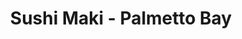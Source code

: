 ---
layout: place
title: "Sushi Maki - Palmetto Bay"
permalink: /florida/miami/sushi-maki-palmetto-bay.html
stateAbbr: FL
stateName: Florida
cityName: Miami
place_id: ChIJV8ZsKprG2YgRxNf16gni5Pk
photos:
  - name: >-
      places/ChIJV8ZsKprG2YgRxNf16gni5Pk/photos/AeeoHcInJBEp8fESrS7Xao--e7p0kN8qQPUIMKWTGzhuuq5qRiFI88xampcacHaJ7hdZOXbFgTTnYNs6ALrpk2WsnGqxtj90kQKkhmdPPOz5SkD0DpQ6duAGYmkx87yshHw98xRX6uog_V0Ri2QxaNYBtuVdQPWzzRCGrfuU-EWjXDrgmLAOlCEGL9rcQCsQgZkIjRgRfCt_mCU5PiKNIre5PWYkkmX2Y0IhKdhEz3wT0rx5kAnOpJVYqoSvRTDG_ACYe8KDSILqXSArwqr-TwBUwLnNGI8GIfJVxZVCoXcKbhJbW3YriHvZR37qh5L9BVhjL1d0uXvAs-kwDM0uPURLSSdiG_p561mG6EKFTkPuefpnBIBwnEDNjOOuiEUDPrhQLXFg_QsyCGq8-QtzBP0vG2vmw4esfgMYgFakf3yXKyc
    widthPx: 3905
    heightPx: 2196
    authorAttributions:
      - displayName: M M
        uri: https://maps.google.com/maps/contrib/110137620556999043343
        photoUri: >-
          https://lh3.googleusercontent.com/a-/ALV-UjXbe5yWCpdCeG2m95zqyg4gGLiZ8LpVDPhJjZjQWlJ9_G9l9rRsRg=s100-p-k-no-mo
    flagContentUri: >-
      https://www.google.com/local/imagery/report/?cb_client=maps_api_places.places_api&image_key=!1e10!2sCIHM0ogKEICAgIDGifb2XQ&hl=en-US
    googleMapsUri: >-
      https://www.google.com/maps/place//data=!3m4!1e2!3m2!1sCIHM0ogKEICAgIDGifb2XQ!2e10!4m2!3m1!1s0x88d9c69a2a6cc657:0xf9e4e209eaf5d7c4
  - name: >-
      places/ChIJV8ZsKprG2YgRxNf16gni5Pk/photos/AeeoHcL6HP7l92QCC7ArA9JFxJxHPo4wedAE6bzIUUwGOl_fyigv7aXa-NkeEbRd_mSSIRzUTJ77FGflovLEV0_6QoUSX5f8HkW5bbxZewwzTYMyyH1iZ2b2g6ilK2xZSX30LkD4Al3PUzVMW8EGyLO0sc2CTnDf7LPVxk4CfbvvIlWgrjal2B1M-CncIOPU4gOBRgJt1vwP9HRCmwX5zCCys4VPBjx_56GrLF-wKIhPb-I4sIIuzvtpJNHsv5yRKclL1SFVmDGT-CbFMsjHMmJ0NpTgy6FyoCo8qKdH0G_LkDmlnA
    widthPx: 2048
    heightPx: 1622
    authorAttributions:
      - displayName: Sushi Maki - Palmetto Bay
        uri: https://maps.google.com/maps/contrib/101295786243673044306
        photoUri: >-
          https://lh3.googleusercontent.com/a-/ALV-UjUnJmUf6bENJxj-RSe26L7rV9M5a0mniRbDSilmyfmk87DMof0=s100-p-k-no-mo
    flagContentUri: >-
      https://www.google.com/local/imagery/report/?cb_client=maps_api_places.places_api&image_key=!1e10!2sAF1QipOYnGqV2s5pmOdmX3v5lKZXiIoczjGbpPCT2fVZ&hl=en-US
    googleMapsUri: >-
      https://www.google.com/maps/place//data=!3m4!1e2!3m2!1sAF1QipOYnGqV2s5pmOdmX3v5lKZXiIoczjGbpPCT2fVZ!2e10!4m2!3m1!1s0x88d9c69a2a6cc657:0xf9e4e209eaf5d7c4
  - name: >-
      places/ChIJV8ZsKprG2YgRxNf16gni5Pk/photos/AeeoHcLmAqeEB8o7gSS89xnkf8NQQ9t66-NFOKmQN45Jdcca9i9-H0mqmFzeViauBfmd5aeYAvHD8DJvcv3V9j599Yh_ghr-oXAaEAVrUwzbK1QcwqqQHkj8P6I3uEoSvDKwUMqGGUyJ3GO92Ztx8fbmxT0q-FOosLKMLMrfEcq5nGL02txnbrVJDz-cgjB_OMXnfdEO_qSQbPBp6CWyjgG_pTmMutwUoxb_CTMsurp_Cvgu1y3mEAUFJCClpKTa_FZD45NZBjyU2QGfuQH2zUboHOosirPPv5hC-xF82PC81cJxFgQBAvY6diyzevTJjS9fsHggJZqZb2fGHrneQzOl-36f0M4DPkzoBSsy_NtQUGH-k823Nrt4tJ63ntJL0EUBYNsquFSqcdHS4AFanobu4pHHizpXDXbJbU4Ly9QEFaI
    widthPx: 3892
    heightPx: 2252
    authorAttributions:
      - displayName: Joseph B Scott
        uri: https://maps.google.com/maps/contrib/110341231935194387460
        photoUri: >-
          https://lh3.googleusercontent.com/a-/ALV-UjUmfen5-Qn6wAxSOZOU55SXVD3mnKp0HqtlRJIkxHFiembRw8deJA=s100-p-k-no-mo
    flagContentUri: >-
      https://www.google.com/local/imagery/report/?cb_client=maps_api_places.places_api&image_key=!1e10!2sCIHM0ogKEICAgIDfvPHrZw&hl=en-US
    googleMapsUri: >-
      https://www.google.com/maps/place//data=!3m4!1e2!3m2!1sCIHM0ogKEICAgIDfvPHrZw!2e10!4m2!3m1!1s0x88d9c69a2a6cc657:0xf9e4e209eaf5d7c4
  - name: >-
      places/ChIJV8ZsKprG2YgRxNf16gni5Pk/photos/AeeoHcLZNPBsW5b5xhnqzVB0O55VdrgCn93dh5j8gH9tb9MajsOgXqJSj2AyalfH93yI6TF27tDb7uJan8nN3WWlca2m1rdAHCwDj-XOWMuoP9HSF6BNDDHH93hRqCf_u2ZlNo93BOo7ETWYU6GL2eU8_esK8CaF3q4q-HV2PzWBQO8nYzuaWeYio4LLFmFcucegatye7eSAlZ_l2YgBxQaoXab5e65oULH-gDF6rTd2-C_mqV5vIZKaKM-lplMnVh3amhjtY5fPw7hOk4WR2s3OclUBLWqOlrSJHG55VjsZbUc9_0SJ7gv_LYVFPjAvj0Q0FsC-gHlxn6Siz6BLnKRrvobC1jGxRy9TO7Fbgm5KNFmQvoqFYAPW3OHh7crTHYEhU2geWZHBJYlnL_PoZZDp-kDqwQtxVSk5bHVVc77oOKMCVXA
    widthPx: 4032
    heightPx: 3024
    authorAttributions:
      - displayName: Jesus A. Cabrera
        uri: https://maps.google.com/maps/contrib/115115898557555167709
        photoUri: >-
          https://lh3.googleusercontent.com/a-/ALV-UjXcJMuBEaXwUXHUjmMrmYYQgWLT5J0rLZy6bz07mzwHPIbxCj46=s100-p-k-no-mo
    flagContentUri: >-
      https://www.google.com/local/imagery/report/?cb_client=maps_api_places.places_api&image_key=!1e10!2sCIHM0ogKEICAgIDJqPjk_gE&hl=en-US
    googleMapsUri: >-
      https://www.google.com/maps/place//data=!3m4!1e2!3m2!1sCIHM0ogKEICAgIDJqPjk_gE!2e10!4m2!3m1!1s0x88d9c69a2a6cc657:0xf9e4e209eaf5d7c4
  - name: >-
      places/ChIJV8ZsKprG2YgRxNf16gni5Pk/photos/AeeoHcItg5x5jOMzrbVsYXJk2tImkABgA1dCLw37Ho9733_34xwI8uCOjlQC9hwbmB9TMPc7ws-Mxl7O_mxJldyRhYcF3TngpdGKU7LU22Jnd3vGXR_QZ6XrRK6giTTi4IRi2p3ljCLl6m244pIFcTJlqJstCjfLHJ1b5kGrsdNHtIogXbu5s0ymC8eInLqWmM3JlY0flkTxwV-iQ7yir8nSJA2PTorMUnjZXJbp5t09AnryUfRwyONEfEEn6Wp2kOWmVrTnPXPdXzQwY-UHUl2oyrOvvaEW8C9OXaFAmLTCQX3AjqK7s1psK5oaXKIeqQ6AoU9PwclFPOCFCbjhdtwCZ_T3v1iwqv9BKWkWaYTEC0Lv65qITuneTioy3ouce6ZDZJu6qzbcrRofDxn-OYHS1bIqVYRaG231wA0xzl58TPvIBA
    widthPx: 3024
    heightPx: 4032
    authorAttributions:
      - displayName: Jesus Martínez
        uri: https://maps.google.com/maps/contrib/108650221344372397022
        photoUri: >-
          https://lh3.googleusercontent.com/a-/ALV-UjVXumPWCRXTgq31Fw3AZk9x9JTdsZth0o-LZwp3Z8Hp1pANUG0I=s100-p-k-no-mo
    flagContentUri: >-
      https://www.google.com/local/imagery/report/?cb_client=maps_api_places.places_api&image_key=!1e10!2sCIHM0ogKEICAgMDQs8LycQ&hl=en-US
    googleMapsUri: >-
      https://www.google.com/maps/place//data=!3m4!1e2!3m2!1sCIHM0ogKEICAgMDQs8LycQ!2e10!4m2!3m1!1s0x88d9c69a2a6cc657:0xf9e4e209eaf5d7c4
  - name: >-
      places/ChIJV8ZsKprG2YgRxNf16gni5Pk/photos/AeeoHcKvcTWYjebzOSxib6gMn0XtlVOZbPZgylv0_oMCVfZLp4kzV6UBq3gd-5xYXxaOkIZIQ9dSXZHACTMFMpSGlEl_2V1XGQQh3HIaxafkJS3gpRbdmdkhtoezNJ2vIBc7LjnIxosMfxtNDAXKBy74XduzOvE03WFywwPaTMTGhokJMJVJYtNwGYzPCDvitMSRjkynvqK93K_9tcfApUxbhow-lbOH0OKTowF6kWjDahIX10J7DoY07c82liUjlZnP6IR1H3X1mFfUvpbvK2IJGUjCuf6LAcjhIKhJ3TLm--4N6LbfC2tWV5U-faNBFaPPvJLHCgsyJjESaLk0AjVJMf-zDf5B7C_D5-uBEPihQJl12t5CESTup67KDaUsUbjtq5BfgW2Q8EI3CwFVu-1uaV4g-6Gyn-hik9UOoqnaVIPEr4np
    widthPx: 3024
    heightPx: 4032
    authorAttributions:
      - displayName: Kevinroy Varela
        uri: https://maps.google.com/maps/contrib/113793842194444620587
        photoUri: >-
          https://lh3.googleusercontent.com/a-/ALV-UjXovPz15JQ-pHmv-0fpepsacjayI1ms_DGxNMyp8f6v1kVSNPxV=s100-p-k-no-mo
    flagContentUri: >-
      https://www.google.com/local/imagery/report/?cb_client=maps_api_places.places_api&image_key=!1e10!2sCIHM0ogKEICAgMCw4-zqvwE&hl=en-US
    googleMapsUri: >-
      https://www.google.com/maps/place//data=!3m4!1e2!3m2!1sCIHM0ogKEICAgMCw4-zqvwE!2e10!4m2!3m1!1s0x88d9c69a2a6cc657:0xf9e4e209eaf5d7c4
  - name: >-
      places/ChIJV8ZsKprG2YgRxNf16gni5Pk/photos/AeeoHcKgweWK31ZZZ_L9jrytkY1mJtWM7z02zwX3YL1RP5YAzmk1KCkqUguYniBL5YzU1jqfOlmZck_LOMZhgqxl2_h5Bl8IZskxfbhShkyiWgU-PWf2iMxAyxNaByMqxzVZHZ2croKaXlvqsx2cO7LfK5hXOKait1zUtL6-bPcha8DcSrE5S9P3oD2R7y5rkPv1xlzxFhnOS3LdGWe0m8eutYjrOtvBxk8pjudjJZknPJyBEgs5vtlBAdtqOj7wXAwEww6Ctreh_PEQTDiTm_bwuLqeBrXwgGw9jd_tVQXM_IE3MT9nRpmweRQC4sbWnz3ZIRpPQdldV8o2dXOAJc9Hb1ZdzVt2BLngvZcp6pSLVLgT6JBt6M3HHIZWGRJHA8y7v-qSJ5BH2PoCsUHFlPHp_3wlMuWFHFx9wxkjPSUNfilRITkM
    widthPx: 3456
    heightPx: 4608
    authorAttributions:
      - displayName: Fabi
        uri: https://maps.google.com/maps/contrib/109907595625692563835
        photoUri: >-
          https://lh3.googleusercontent.com/a-/ALV-UjViB1r-iNX4nibOwwYlN6cpgpA5qDI88qEnF_0Feh6uTG72KAlO5Q=s100-p-k-no-mo
    flagContentUri: >-
      https://www.google.com/local/imagery/report/?cb_client=maps_api_places.places_api&image_key=!1e10!2sCIHM0ogKEICAgID47bS2nwE&hl=en-US
    googleMapsUri: >-
      https://www.google.com/maps/place//data=!3m4!1e2!3m2!1sCIHM0ogKEICAgID47bS2nwE!2e10!4m2!3m1!1s0x88d9c69a2a6cc657:0xf9e4e209eaf5d7c4
  - name: >-
      places/ChIJV8ZsKprG2YgRxNf16gni5Pk/photos/AeeoHcJ5xNJn5S2BMBT9KAwdyWMyu5WpUUBjQGjP1ci_5Ao5aH-Bj2eUaVWs9Pu-NX5q7X6C0tZp03X8l0mffiCs6UkwICngaTmyO4QTyyeQKQseNw0DVjjnOJXC9z_rz5A4Kma-RdK5tZaSxNGk00wUjcH6n4rI51ragAUWIBO-IP6GjfUHLv95812ZBKwNdHhu27M4vWIzQBCuktJ0k_UDpkQPACOg1OPXTtiC4Gdi66jl6lP2zRbbZm2lZVql4guBD6YSGoLyGUs2v6kgE3XXWBOngRcW4uZtAbvTFDXWVfWeBEBJ3bUvCgUm1_86o7_Fbr4ViHVnwKgQtnFfvAyWknZY_bR6bCvrn55mUEKV86LzyQLeNoolLHGES9-YX0tEYa1bJHrLZ4pHITzk9XxkCa-hV0NmsJCS6qEptkAbBryP2-QN
    widthPx: 3000
    heightPx: 4000
    authorAttributions:
      - displayName: O. Reyes
        uri: https://maps.google.com/maps/contrib/113837351696965798204
        photoUri: >-
          https://lh3.googleusercontent.com/a-/ALV-UjURmxhMuHwhB0i2AxR3p2v2mo598Vljvhmyw7GNdjdeDpbEpG_TXA=s100-p-k-no-mo
    flagContentUri: >-
      https://www.google.com/local/imagery/report/?cb_client=maps_api_places.places_api&image_key=!1e10!2sCIHM0ogKEICAgIC57PijpgE&hl=en-US
    googleMapsUri: >-
      https://www.google.com/maps/place//data=!3m4!1e2!3m2!1sCIHM0ogKEICAgIC57PijpgE!2e10!4m2!3m1!1s0x88d9c69a2a6cc657:0xf9e4e209eaf5d7c4
  - name: >-
      places/ChIJV8ZsKprG2YgRxNf16gni5Pk/photos/AeeoHcK1P7tieFmIaUEchG_8J-AcYO7MZfs-BxMH_N4kfHrfyyP3wWezi_5gzJVuoK5JYB3NmB71e8ZKwXzCETX93s7hreFiTnYeOxSs3Wsp9YxuodySCRAcw_XCvJ55B-mmmfk8gGOjD6fxCkJZ1Jght4N9wwncHegkZd9pgo8589Z74Rng_VtchWUAKUBAMbykhqEXJF1H52Gmvu5beYcJiDiZfC009jqOZU0WGpLAm2-dhPxM-1635w5v0Yw-GoG4I82fRkHIF2psiiGLKCldNjts-S46xLXtvrgTnCY2g5V9SonU0rUeQZh2DYPhU2DKhkh1gksqkFXRgM_F2l3maRHSSyB6wNN4zx5C1JBkrC2e7YeVnqFYgV7M9vooYMcKMb0w005BV7ahuuql49OoHN2hMAPZ1XO_4rAYg9BowydwjQ
    widthPx: 3024
    heightPx: 4032
    authorAttributions:
      - displayName: Veronika Radkevich
        uri: https://maps.google.com/maps/contrib/104736501868273951214
        photoUri: >-
          https://lh3.googleusercontent.com/a-/ALV-UjVnGB6CXzTXmPGOCq_oWyHYYhmIMxECZ354liC6iKp0CQul1ZJ4ug=s100-p-k-no-mo
    flagContentUri: >-
      https://www.google.com/local/imagery/report/?cb_client=maps_api_places.places_api&image_key=!1e10!2sCIHM0ogKEICAgIC-1-qDQA&hl=en-US
    googleMapsUri: >-
      https://www.google.com/maps/place//data=!3m4!1e2!3m2!1sCIHM0ogKEICAgIC-1-qDQA!2e10!4m2!3m1!1s0x88d9c69a2a6cc657:0xf9e4e209eaf5d7c4
  - name: >-
      places/ChIJV8ZsKprG2YgRxNf16gni5Pk/photos/AeeoHcJlROJ0HSHCNPiNMBOZeUZkzFeTLxs6hzeiZJU28eNbb6FxttWX-RIKnwcWdHlMP41oabFuZmmogloWo2yJ-rUJtXVur7mLFJuuFnT7YSOHw_ZEk6NYs3vvRAih16r2NQe2ex7gjbFq-y098LlmAmTeqI278R-pgG26Ds8Bk3uhUK2a4o6p57tBp9n6VJ0u91wWSBTXkna8MVz1JYzuqkriNZYJuEQKkwOZvaMydNKxrrZPKoJKBO9K46ZlP2JHcxA7pMq1y5dZLOkfQd9XM9c6TgkhUB4EGAfWoneXFDNqJ0tBs1qQpVidOrzGUVDXg98VFzv06h-B783mwYCoIkpZmKghhQp1qFyztdA5ylTeRqcs8W_HBFR4kL8gCgUOTUjBLtfaRa_ye1Rg0ifW0STUSI4ZIhstfjiTNsu62-YSfg
    widthPx: 3024
    heightPx: 4032
    authorAttributions:
      - displayName: Shannon “Luna” O'Neil
        uri: https://maps.google.com/maps/contrib/112117969130462210977
        photoUri: >-
          https://lh3.googleusercontent.com/a-/ALV-UjUMQPPrWYnIidPMY38tUzvYb8QkiemBGKbtJPPbPh5txsdVlyJLqA=s100-p-k-no-mo
    flagContentUri: >-
      https://www.google.com/local/imagery/report/?cb_client=maps_api_places.places_api&image_key=!1e10!2sCIHM0ogKEICAgID48ZrFGA&hl=en-US
    googleMapsUri: >-
      https://www.google.com/maps/place//data=!3m4!1e2!3m2!1sCIHM0ogKEICAgID48ZrFGA!2e10!4m2!3m1!1s0x88d9c69a2a6cc657:0xf9e4e209eaf5d7c4
address: 14491 S Dixie Hwy, Miami, FL 33176, USA
street: 14491 S Dixie Hwy
city: Miami
state: FL
zip: '33176'
country: USA
neighborhood: null
latitude: '25.635560'
longitude: '-80.337662'
accessibility_options:
  wheelchairAccessibleParking: true
  wheelchairAccessibleEntrance: true
  wheelchairAccessibleRestroom: true
  wheelchairAccessibleSeating: true
business_status: OPERATIONAL
name: Sushi Maki - Palmetto Bay
google_maps_links:
  directionsUri: >-
    https://www.google.com/maps/dir//''/data=!4m7!4m6!1m1!4e2!1m2!1m1!1s0x88d9c69a2a6cc657:0xf9e4e209eaf5d7c4!3e0
  placeUri: https://maps.google.com/?cid=18006765742358648772
  writeAReviewUri: >-
    https://www.google.com/maps/place//data=!4m3!3m2!1s0x88d9c69a2a6cc657:0xf9e4e209eaf5d7c4!12e1
  reviewsUri: >-
    https://www.google.com/maps/place//data=!4m4!3m3!1s0x88d9c69a2a6cc657:0xf9e4e209eaf5d7c4!9m1!1b1
  photosUri: >-
    https://www.google.com/maps/place//data=!4m3!3m2!1s0x88d9c69a2a6cc657:0xf9e4e209eaf5d7c4!10e5
primary_type: Sushi Restaurant
opening_hours:
  regular: null
  current: null
secondary_opening_hours:
  regular:
    weekdayDescriptions: null
    type: null
  current:
    weekdayDescriptions: null
    type: null
phone: null
price_level: null
price_range: null
rating: null
rating_count: 0
website: null
description: null
reviews: null
parking_options: null
payment_options: null
allow_dogs: null
curbside_pickup: null
delivery: null
dine_in: null
good_for_children: null
good_for_groups: null
good_for_sports: null
live_music: null
menu_for_children: null
outdoor_seating: null
reservable: null
restroom: null
serves_beer: null
serves_breakfast: null
serves_brunch: null
serves_cocktails: null
serves_coffee: null
serves_dinner: null
serves_dessert: null
serves_lunch: null
serves_vegetarian_food: null
serves_wine: null
takeout: null
slug: Sushi-Maki-Palmetto-Bay

---
